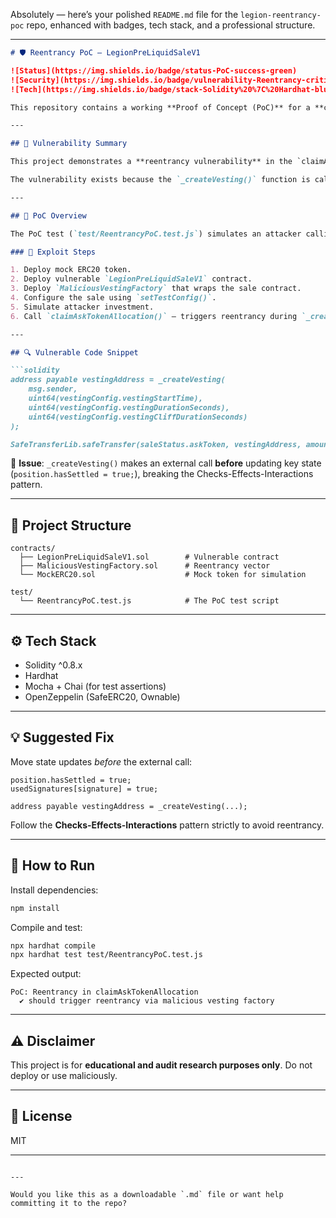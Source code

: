 Absolutely — here’s your polished `README.md` file for the `legion-reentrancy-poc` repo, enhanced with badges, tech stack, and a professional structure.

---

````markdown
# 🛡️ Reentrancy PoC – LegionPreLiquidSaleV1

![Status](https://img.shields.io/badge/status-PoC-success-green)
![Security](https://img.shields.io/badge/vulnerability-Reentrancy-critical-red)
![Tech](https://img.shields.io/badge/stack-Solidity%20%7C%20Hardhat-blue)

This repository contains a working **Proof of Concept (PoC)** for a **critical reentrancy vulnerability** found in the `LegionPreLiquidSaleV1` smart contract during a Code4rena audit.

---

## 🚨 Vulnerability Summary

This project demonstrates a **reentrancy vulnerability** in the `claimAskTokenAllocation` function, triggered via a **malicious vesting factory**.

The vulnerability exists because the `_createVesting()` function is called before critical state variables like `position.hasSettled` are updated. This allows malicious contracts to reenter the same function and bypass expected state checks.

---

## 🔬 PoC Overview

The PoC test (`test/ReentrancyPoC.test.js`) simulates an attacker calling `claimAskTokenAllocation` via a malicious factory contract, triggering the vulnerability.

### 🧪 Exploit Steps

1. Deploy mock ERC20 token.
2. Deploy vulnerable `LegionPreLiquidSaleV1` contract.
3. Deploy `MaliciousVestingFactory` that wraps the sale contract.
4. Configure the sale using `setTestConfig()`.
5. Simulate attacker investment.
6. Call `claimAskTokenAllocation()` — triggers reentrancy during `_createVesting()`.

---

## 🔍 Vulnerable Code Snippet

```solidity
address payable vestingAddress = _createVesting(
    msg.sender,
    uint64(vestingConfig.vestingStartTime),
    uint64(vestingConfig.vestingDurationSeconds),
    uint64(vestingConfig.vestingCliffDurationSeconds)
);

SafeTransferLib.safeTransfer(saleStatus.askToken, vestingAddress, amountToBeVested);
````

🧨 **Issue**: `_createVesting()` makes an external call **before** updating key state (`position.hasSettled = true;`), breaking the Checks-Effects-Interactions pattern.

---

## 📁 Project Structure

```
contracts/
  ├── LegionPreLiquidSaleV1.sol        # Vulnerable contract
  ├── MaliciousVestingFactory.sol      # Reentrancy vector
  └── MockERC20.sol                    # Mock token for simulation

test/
  └── ReentrancyPoC.test.js            # The PoC test script
```

---

## ⚙️ Tech Stack

* Solidity ^0.8.x
* Hardhat
* Mocha + Chai (for test assertions)
* OpenZeppelin (SafeERC20, Ownable)

---

## 💡 Suggested Fix

Move state updates *before* the external call:

```solidity
position.hasSettled = true;
usedSignatures[signature] = true;

address payable vestingAddress = _createVesting(...);
```

Follow the **Checks-Effects-Interactions** pattern strictly to avoid reentrancy.

---

## 🧪 How to Run

Install dependencies:

```bash
npm install
```

Compile and test:

```bash
npx hardhat compile
npx hardhat test test/ReentrancyPoC.test.js
```

Expected output:

```
PoC: Reentrancy in claimAskTokenAllocation
  ✔ should trigger reentrancy via malicious vesting factory
```

---

## ⚠️ Disclaimer

This project is for **educational and audit research purposes only**. Do not deploy or use maliciously.

---

## 📜 License

MIT

---

```

---

Would you like this as a downloadable `.md` file or want help committing it to the repo?
```




